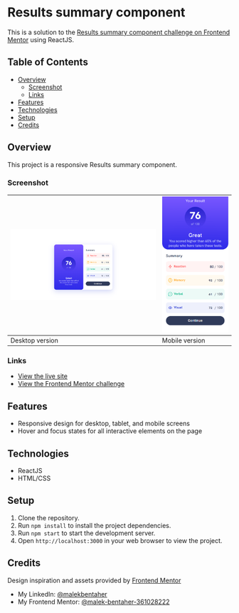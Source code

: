 # Results summary component

This is a solution to the [Results summary component challenge on Frontend Mentor](https://www.frontendmentor.io/challenges/results-summary-component-CE_K6s0maV) using ReactJS.

## Table of Contents

- [Overview](#overview)
  - [Screenshot](#screenshot)
  - [Links](#links)
- [Features](#features)
- [Technologies](#technologies)
- [Setup](#setup)
- [Credits](#credits)

## Overview

This  project is a responsive Results summary component.

### Screenshot

| ![](desktop.png) | ![](mobile.png) |
| ------------------------------ | ----------------------------- |
| Desktop version                | Mobile version                |

### Links

- [View the live site]()
- [View the Frontend Mentor challenge](https://www.frontendmentor.io/challenges/ping-coming-soon-page-8JqbgoU62)

## Features

- Responsive design for desktop, tablet, and mobile screens
- Hover and focus states for all interactive elements on the page

## Technologies

- ReactJS
- HTML/CSS


## Setup

1. Clone the repository.
2. Run `npm install` to install the project dependencies.
3. Run `npm start` to start the development server.
4. Open `http://localhost:3000` in your web browser to view the project.



## Credits

Design inspiration and assets provided by [Frontend Mentor](https://www.frontendmentor.io/)
- My LinkedIn: [@malekbentaher](https://www.frontendmentor.io/profile/malek-bt)
- My Frontend Mentor: [@malek-bentaher-361028222](https://www.linkedin.com/in/malek-bentaher-361028222/)